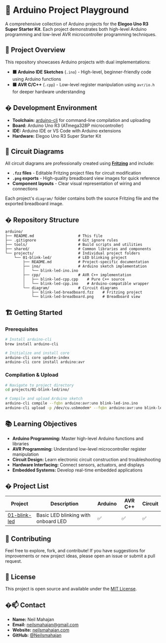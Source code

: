 # 🔌 Arduino Project Playground

A comprehensive collection of Arduino projects for the **Elegoo Uno R3 Super Starter Kit**. Each project demonstrates both high-level Arduino programming and low-level AVR microcontroller programming techniques.

## 🚀 Project Overview

This repository showcases Arduino projects with dual implementations:

- **🟦 Arduino IDE Sketches** (`.ino`) - High-level, beginner-friendly code using Arduino functions
- **🟨 AVR C/C++** (`.cpp`) - Low-level register manipulation using `avr/io.h` for deeper hardware understanding

## �️ Development Environment

- **Toolchain:** [arduino-cli](https://arduino.github.io/arduino-cli) for command-line compilation and uploading
- **Board:** Arduino Uno R3 (ATmega328P microcontroller)
- **IDE:** Arduino IDE or VS Code with Arduino extensions
- **Hardware:** Elegoo Uno R3 Super Starter Kit

## 🎨 Circuit Diagrams

All circuit diagrams are professionally created using **[Fritzing](https://fritzing.org/)** and include:

- **`.fzz` files** - Editable Fritzing project files for circuit modification
- **`.png` exports** - High-quality breadboard view images for quick reference
- **Component layouts** - Clear visual representation of wiring and connections

Each project's `diagram/` folder contains both the source Fritzing file and the exported breadboard image.

## � Repository Structure

```
arduino/
├── README.md                    # This file
├── .gitignore                   # Git ignore rules
├── tools/                       # Build scripts and utilities
├── shared/                      # Common libraries and components
└── projects/                    # Individual project folders
    └── 01-blink-led/            # LED blinking project
        ├── README.md            # Project-specific documentation
        ├── ino/                 # Arduino sketch implementation
        │   └── blink-led-ino.ino
        ├── cpp/                 # AVR C++ implementation
        │   ├── blink-led-cpp.cpp    # Pure C++ source
        │   └── blink-led-cpp.ino    # Arduino-compatible wrapper
        └── diagram/             # Circuit diagrams
            ├── blink-led-breadboard.fzz    # Fritzing project
            └── blink-led-breadboard.png    # Breadboard view
```

## 🏗️ Getting Started

### Prerequisites

```bash
# Install arduino-cli
brew install arduino-cli

# Initialize and install core
arduino-cli core update-index
arduino-cli core install arduino:avr
```

### Compilation & Upload

```bash
# Navigate to project directory
cd projects/01-blink-led/ino/

# Compile and upload Arduino sketch
arduino-cli compile --fqbn arduino:avr:uno blink-led-ino.ino
arduino-cli upload -p /dev/cu.usbmodem* --fqbn arduino:avr:uno blink-led-ino.ino
```

## 📚 Learning Objectives

- **Arduino Programming:** Master high-level Arduino functions and libraries
- **AVR Programming:** Understand low-level microcontroller register manipulation
- **Circuit Design:** Learn electronic circuit construction and troubleshooting
- **Hardware Interfacing:** Connect sensors, actuators, and displays
- **Embedded Systems:** Develop real-time embedded applications

## � Project List

| Project                                | Description                         | Arduino | AVR C++ | Circuit |
| -------------------------------------- | ----------------------------------- | ------- | ------- | ------- |
| [01-blink-led](projects/01-blink-led/) | Basic LED blinking with onboard LED | ✅      | ✅      | ✅      |

## 🤝 Contributing

Feel free to explore, fork, and contribute! If you have suggestions for improvements or new project ideas, please open an issue or submit a pull request.

## 📄 License

This project is open source and available under the [MIT License](LICENSE).

## �📫 Contact

- **Name:** Neil Mahajan
- **Email:** neilsmahajan@gmail.com
- **Website:** [neilsmahajan.com](https://neilsmahajan.com)
- **GitHub:** [@Neilsmahajan](https://github.com/Neilsmahajan)
